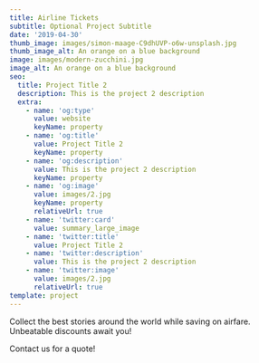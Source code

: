 ```yaml
---
title: Airline Tickets
subtitle: Optional Project Subtitle
date: '2019-04-30'
thumb_image: images/simon-maage-C9dhUVP-o6w-unsplash.jpg
thumb_image_alt: An orange on a blue background
image: images/modern-zucchini.jpg
image_alt: An orange on a blue background
seo:
  title: Project Title 2
  description: This is the project 2 description
  extra:
    - name: 'og:type'
      value: website
      keyName: property
    - name: 'og:title'
      value: Project Title 2
      keyName: property
    - name: 'og:description'
      value: This is the project 2 description
      keyName: property
    - name: 'og:image'
      value: images/2.jpg
      keyName: property
      relativeUrl: true
    - name: 'twitter:card'
      value: summary_large_image
    - name: 'twitter:title'
      value: Project Title 2
    - name: 'twitter:description'
      value: This is the project 2 description
    - name: 'twitter:image'
      value: images/2.jpg
      relativeUrl: true
template: project
---
```

Collect the best stories around the world while saving on airfare. Unbeatable discounts await you!

Contact us for a quote!
